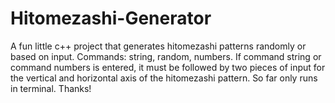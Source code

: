# Hitomezashi-Generator
A fun little c++ project that generates hitomezashi patterns randomly or based on input.
Commands: string, random, numbers.
If command string or command numbers is entered, it must be followed by two pieces of input for the vertical and horizontal axis of the hitomezashi pattern.
So far only runs in terminal. Thanks!
